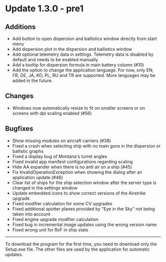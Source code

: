 # Update 1.3.0 - pre1

## Additions
- Add button to open dispersion and ballistics window directly from start menu
- Add dispersion plot in the dispersion and ballistics window
- Add optional telemetry data in settings. Telemetry data is disabled by default and needs to be enabled manually
- Add a tooltip for dispersion formula in main battery column (#10)
- Add the option to change the application language. For now, only EN, FR, DE, JA, KO, PL, RU and TR are supported. More languages may be added in the future.

## Changes
- Windows now automatically resize to fit on smaller screens or on screens with dpi scaling enabled (#56)

## Bugfixes
- Show missing modules on aircraft carriers (#38)
- Fixed a crash when selecting ship with no main guns in the dispersion or ballistic graphs
- Fixed a display bug of Montana's turret angles
- Fixed invalid app manifest configurations regarding scaling
- Hide AA expander when there is no anti air on a ship (#45)
- Fix InvalidOperationException when showing the dialog after an application update (#46)
- Clear list of ships for the ship selection window after the server type is changed in the settings window
- Update embedded icons to show correct versions of the Airstrike upgrade
- Fixed modifier calculation for some CV upgrades
- Fixed additional spotter planes provided by "Eye in the Sky" not being taken into account
- Fixed engine upgrade modifier calculation
- Fixed bug in incremental image updates using the wrong version name
- Fixed wrong unit for RoF in ship stats
___
To download the program for the first time, you need to download only the Setup.exe file. The other files are used by the application for automatic updates.

